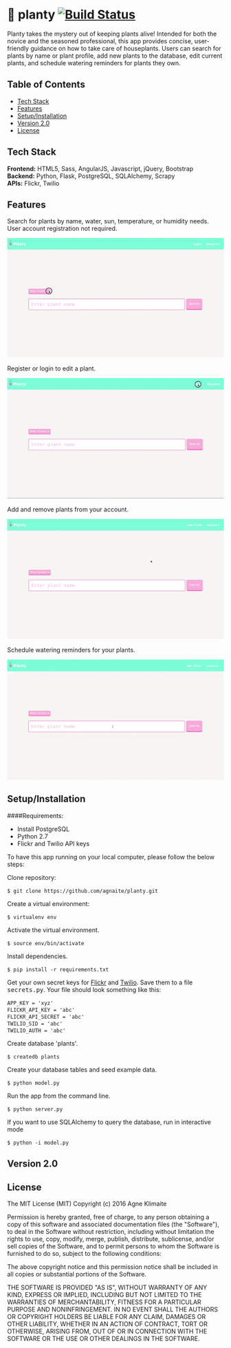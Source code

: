 #  🌱 planty  [![Build Status](https://travis-ci.org/agnaite/planty.svg?branch=master)](https://travis-ci.org/agnaite/planty)

Planty takes the mystery out of keeping plants alive! Intended for both the novice and the seasoned professional, this app provides concise, user-friendly guidance on how to take care of houseplants. Users can search for plants by name or plant profile, add new plants to the database, edit current plants, and schedule watering reminders for plants they own.

## Table of Contents

* [Tech Stack](#tech-stack)
* [Features](#features)
* [Setup/Installation](#installation)
* [Version 2.0](#future)
* [License](#license)

## <a name="tech-stack"></a>Tech Stack

__Frontend:__ HTML5, Sass, AngularJS, Javascript, jQuery, Bootstrap <br/>
__Backend:__ Python, Flask, PostgreSQL, SQLAlchemy, Scrapy <br/>
__APIs:__ Flickr, Twilio <br/>

## <a name="features"></a>Features

Search for plants by name, water, sun, temperature, or humidity needs. User account registration not required.
  
![Plant Search Logged out](/static/img/_readme-img/search-loggedout.gif)

Register or login to edit a plant.
  
![Edit Plant](/static/img/_readme-img/edit-plant.gif)

Add and remove plants from your account.
  
![Add Plant](/static/img/_readme-img/adding-plant.gif)

Schedule watering reminders for your plants.
  
![Schedule Reminder](/static/img/_readme-img/scheduling-reminder.gif)

## <a name="installation"></a>Setup/Installation

####Requirements:

- Install PostgreSQL
- Python 2.7
- Flickr and Twilio API keys

To have this app running on your local computer, please follow the below steps:

Clone repository:
```
$ git clone https://github.com/agnaite/planty.git
```
Create a virtual environment:
```
$ virtualenv env
```
Activate the virtual environment.
```
$ source env/bin/activate
```
Install dependencies.
```
$ pip install -r requirements.txt
```
Get your own secret keys for [Flickr](http://developer.etsy.com) and [Twilio](www.ebay.com). Save them to a file <kbd>secrets.py</kbd>. Your file should look something like this:
```
APP_KEY = 'xyz'
FLICKR_API_KEY = 'abc'
FLICKR_API_SECRET = 'abc'
TWILIO_SID = 'abc'
TWILIO_AUTH = 'abc'
```
Create database 'plants'.
```
$ createdb plants
```
Create your database tables and seed example data.
```
$ python model.py
```
Run the app from the command line.
```
$ python server.py
```
If you want to use SQLAlchemy to query the database, run in interactive mode
```
$ python -i model.py
```

## <a name="future"></a>Version 2.0

## <a name="license"></a>License

The MIT License (MIT)
Copyright (c) 2016 Agne Klimaite 

Permission is hereby granted, free of charge, to any person obtaining a copy of
this software and associated documentation files (the "Software"), to deal in
the Software without restriction, including without limitation the rights to
use, copy, modify, merge, publish, distribute, sublicense, and/or sell copies
of the Software, and to permit persons to whom the Software is furnished to do
so, subject to the following conditions:

The above copyright notice and this permission notice shall be included in all
copies or substantial portions of the Software.

THE SOFTWARE IS PROVIDED "AS IS", WITHOUT WARRANTY OF ANY KIND, EXPRESS OR
IMPLIED, INCLUDING BUT NOT LIMITED TO THE WARRANTIES OF MERCHANTABILITY,
FITNESS FOR A PARTICULAR PURPOSE AND NONINFRINGEMENT. IN NO EVENT SHALL THE
AUTHORS OR COPYRIGHT HOLDERS BE LIABLE FOR ANY CLAIM, DAMAGES OR OTHER
LIABILITY, WHETHER IN AN ACTION OF CONTRACT, TORT OR OTHERWISE, ARISING FROM,
OUT OF OR IN CONNECTION WITH THE SOFTWARE OR THE USE OR OTHER DEALINGS IN THE
SOFTWARE.
